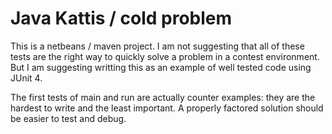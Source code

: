 # Java Kattis / cold problem

This is a netbeans / maven project.  I am not suggesting that all of these tests are the right way to quickly solve a problem in a contest environment. But I am suggesting writting this as an example of well tested code using JUnit 4.

The first tests of main and run are actually counter examples: they are the
hardest to write and the least important.  A properly factored solution should
be easier to test and debug.
